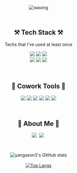 <div align="center">
 
  <!-- Header -->
![waving](https://capsule-render.vercel.app/api?type=waving&height=200&fontSize=40&text=DongSeon_Yang&fontAlign=78&fontAlignY=40&color=gradient)
 
  <br/>
 
  <!-- Badge -->
  ## ⚒️ Tech Stack ⚒️
  Techs that I've used at least once
  
  <!-- Language -->
  <img src="https://img.shields.io/badge/HTML-E34F26?style=flat-square&logo=HTML5&logoColor=white"/>
  <img src="https://img.shields.io/badge/Javascript-F7DF1E?style=flat-square&logo=JavaScript&logoColor=black"/>
<!--   <img src="https://img.shields.io/badge/typescript-%23007ACC.svg?style=flat-square&logo=typescript&logoColor=white"/> -->
  <img src="https://img.shields.io/badge/react-%2320232a.svg?style=flat-square&logo=react&logoColor=%2361DAFB"/>
 </br>
  <img src="https://img.shields.io/badge/CSS-1572B6?style=flat-square&logo=CSS3&logoColor=white"/>
  <img src="https://img.shields.io/badge/SASS-hotpink.svg?style=flat-square&logo=SASS&logoColor=white"/>
  <img src="https://img.shields.io/badge/styled--components-DB7093?style=flat-square&logo=styled-components&logoColor=white"/>
  
  <br/>
  <br/>
  <br/>
  
  ## 🔱 Cowork Tools 🔱
  <p>
    <img src="https://img.shields.io/badge/git-%23F05033.svg?style=flat-square&logo=git&logoColor=white"/>
    <img src="https://img.shields.io/badge/GitHub-181717?style=flat-square&logo=GitHub&logoColor=white"/>
    <img src="https://img.shields.io/badge/Notion-181717?style=flat-square&logo=Notion&logoColor=white"/>
<!--     <img src="https://img.shields.io/badge/Figma-F24E1E?style=flat-square&logo=Figma&logoColor=white"/> -->
    <img src="https://img.shields.io/badge/Slack-4A154B?style=flat-square&logo=Slack&logoColor=white"/>
    <img src="https://img.shields.io/badge/Trello-%23026AA7.svg?style=flat-square&logo=Slack&logoColor=white"/>
    <img src="https://img.shields.io/badge/Visual%20Studio%20Code-007ACC?style=flat-square&logo=Visual%20Studio%20Code&logoColor=white"/>
  </p>
  
  <br/>
   
  <!-- My Apps -->
  ## 💙 About Me 💙
<p align="center">
  <a href="https://yangseon.tistory.com/"><img src="https://img.shields.io/badge/Tistory-11B48A?style=flat&logo=Tistory&logoColor=white&link=https://yangseon.tistory.com/"/></a>&nbsp
  <a href="https://www.instagram.com/yangseon3/"><img src="https://img.shields.io/badge/Instagram-E4405F?style=flat&logo=Instagram&logoColor=white&link=https://www.instagram.com/yangseon3/"/></a>&nbsp
</p> 
 
 </br>
  
  ![yangseon3's GitHub stats](https://github-readme-stats.vercel.app/api?username=yangseon3&show_icons=true&theme=highcontrast)
  </br>
  </br>
  [![Top Langs](https://github-readme-stats.vercel.app/api/top-langs/?username=yangseon3&layout=compact&theme=highcontrast)](https://github.com/yangseon3/github-readme-stats) 
</div>
